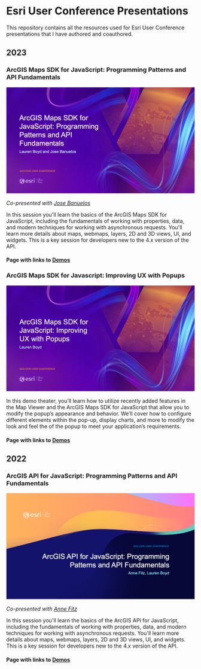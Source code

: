 # Esri User Conference Presentations
This repository contains all the resources used for Esri User Conference presentations that I have authored and coauthored.

## 2023

### ArcGIS Maps SDK for JavaScript: Programming Patterns and API Fundamentals

![title-slide](./2023/images/pp-title-slide.png)

_Co-presented with [Jose Banuelos](https://github.com/banuelosj)_

In this session you'll learn the basics of the ArcGIS Maps SDK for JavaScript, including the fundamentals of working with properties, data, and modern techniques for working with asynchronous requests. You'll learn more details about maps, webmaps, layers, 2D and 3D views, UI, and widgets. This is a key session for developers new to the 4.x version of the API.

#### Page with links to [Demos](https://lboyd93.github.io/User-Conference-Presentations/2023/programming-patterns/)

### ArcGIS Maps SDK for Javascript: Improving UX with Popups

![title-slide](./2023/images/popups-title-slide.png)

In this demo theater, you’ll learn how to utilize recently added features in the Map Viewer and the ArcGIS Maps SDK for JavaScript that allow you to modify the popup’s appearance and behavior. We’ll cover how to configure different elements within the pop-up, display charts, and more to modify the look and feel the of the popup to meet your application’s requirements.

#### Page with links to [Demos](https://lboyd93.github.io/User-Conference-Presentations/2023/improving-ux-popups/)

## 2022

### ArcGIS API for JavaScript: Programming Patterns and API Fundamentals

![title-slide](./2022/images/title-slide.png)

_Co-presented with [Anne Fitz](https://github.com/annelfitz)_

In this session you'll learn the basics of the ArcGIS API for JavaScript, including the fundamentals of working with properties, data, and modern techniques for working with asynchronous requests. You'll learn more details about maps, webmaps, layers, 2D and 3D views, UI, and widgets. This is a key session for developers new to the 4.x version of the API.

#### Page with links to [Demos](https://lboyd93.github.io/User-Conference-Presentations/2022/programming-patterns/)